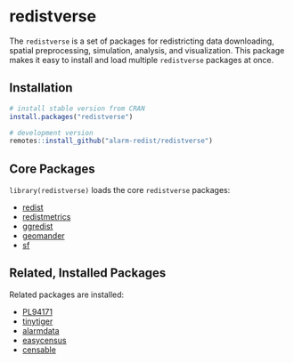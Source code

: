 
<!-- README.md is generated from README.Rmd. Please edit that file -->

# redistverse

<!-- badges: start -->
<!-- badges: end -->

The `redistverse` is a set of packages for redistricting data
downloading, spatial preprocessing, simulation, analysis, and
visualization. This package makes it easy to install and load multiple
`redistverse` packages at once.

## Installation

``` r
# install stable version from CRAN
install.packages("redistverse")
```

``` r
# development version
remotes::install_github("alarm-redist/redistverse")
```

## Core Packages

`library(redistverse)` loads the core `redistverse` packages:

- [redist](https://alarm-redist.org/redist/)
- [redistmetrics](https://alarm-redist.org/redistmetrics/)
- [ggredist](https://alarm-redist.org/ggredist/)
- [geomander](https://christophertkenny.com/geomander/)
- [sf](https://r-spatial.github.io/sf/)

## Related, Installed Packages

Related packages are installed:

- [PL94171](https://corymccartan.com/PL94171/)
- [tinytiger](https://alarm-redist.org/tinytiger/)
- [alarmdata](https://alarm-redist.org/alarmdata/)
- [easycensus](https://corymccartan.com/easycensus/)
- [censable](https://christophertkenny.com/censable/)
